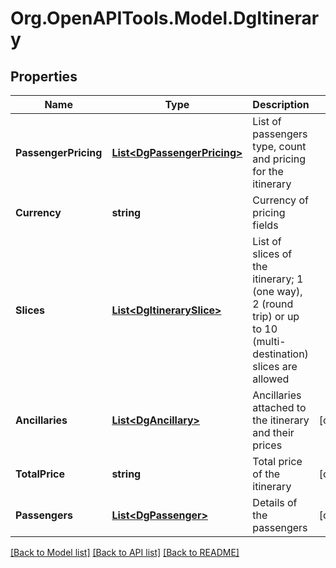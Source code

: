 # Org.OpenAPITools.Model.DgItinerary

## Properties

Name | Type | Description | Notes
------------ | ------------- | ------------- | -------------
**PassengerPricing** | [**List&lt;DgPassengerPricing&gt;**](DgPassengerPricing.md) | List of passengers type, count and pricing for the itinerary | 
**Currency** | **string** | Currency of pricing fields | 
**Slices** | [**List&lt;DgItinerarySlice&gt;**](DgItinerarySlice.md) | List of slices of the itinerary; 1 (one way),  2 (round trip) or up to 10 (multi-destination) slices are allowed | 
**Ancillaries** | [**List&lt;DgAncillary&gt;**](DgAncillary.md) | Ancillaries attached to the itinerary and their prices | [optional] 
**TotalPrice** | **string** | Total price of the itinerary | [optional] 
**Passengers** | [**List&lt;DgPassenger&gt;**](DgPassenger.md) | Details of the passengers | [optional] 

[[Back to Model list]](../README.md#documentation-for-models) [[Back to API list]](../README.md#documentation-for-api-endpoints) [[Back to README]](../README.md)


